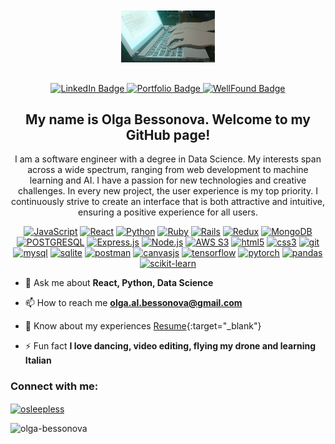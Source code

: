 <div id="header" align="center" style="margin-top: 10px;">
   <img src="assets/computer.gif" width="150" style="margin-bottom: 30px;"/>
 
  <div id="badges">
    <a target="_blank" href="https://www.linkedin.com/in/olgabessonova-/">
      <img src="https://img.shields.io/badge/LinkedIn-blue?style=for-the-badge&logo=linkedin&logoColor=white" alt="LinkedIn Badge"/>
    </a>
    <a target="_blank" href="https://olga-bessonova.github.io/portfolio/">
      <img src="https://img.shields.io/badge/portfolio-pink?style=for-the-badge&logo=Portfolio&logoColor=white" alt="Portfolio Badge"/>
    </a>
    <a target="_blank" href="https://wellfound.com/u/olgabessonova">
      <img src="https://img.shields.io/badge/wellfound-beige?style=for-the-badge&logo=AngelList&logoColor=black" alt="WellFound Badge"/>
    </a>
</div>

<!-- ### About Me -->
<h2>
My name is Olga Bessonova. Welcome to my GitHub page!

</h2>
<p style="align=center; margin-top: 10px; margin-bottom=20px;">
 I am a software engineer with a degree in Data Science. My interests span across a wide spectrum, ranging from web development to machine learning and AI. I have a passion for new technologies and creative challenges. In every new project, the user experience is my top priority. I continuously strive to create an interface that is both attractive and intuitive, ensuring a positive experience for all users.
</p>

<p align="center" margin-top="5px" margin-bottom="20px">
  <a href="https://developer.mozilla.org/en-US/docs/Web/JavaScript" target="_blank"><img src="https://img.shields.io/badge/javascript-%23323330.svg?style=for-the-badge&logo=javascript&logoColor=%23F7DF1E" alt="JavaScript" target="_blank"/></a>
  <a href="https://react.dev/" target="_blank"><img src="https://img.shields.io/badge/react-%2320232a.svg?style=for-the-badge&logo=react&logoColor=%2361DAFB" alt="React" /></a>
  <a href="https://www.python.org/" target="_blank"><img src="https://img.shields.io/badge/python-3670A0?style=for-the-badge&logo=python&logoColor=ffdd54" alt="Python" /></a>  
  <a href="https://www.ruby-lang.org/en/" target="_blank"><img src="https://img.shields.io/badge/ruby-%23CC342D.svg?style=for-the-badge&logo=ruby&logoColor=white" alt="Ruby" /></a>
  <a href="https://rubyonrails.org/" target="_blank"><img src="https://img.shields.io/badge/rails-%23CC0000.svg?style=for-the-badge&logo=ruby-on-rails&logoColor=white" alt="Rails" /></a>
  <a href="https://redux.js.org/" target="_blank"><img src="https://img.shields.io/badge/redux-%23593d88.svg?style=for-the-badge&logo=redux&logoColor=white" alt="Redux" /></a>
  <a href="https://www.mongodb.com/" target="_blank"><img src="https://img.shields.io/badge/MongoDB-%234ea94b.svg?style=for-the-badge&logo=mongodb&logoColor=white" alt="MongoDB" /></a>
  <a href="https://www.postgresql.org/" target="_blank"><img src="https://img.shields.io/badge/postgres-%23316192.svg?style=for-the-badge&logo=postgresql&logoColor=white" alt="POSTGRESQL" /></a>
  <a href="https://expressjs.com/" target="_blank"><img src="https://img.shields.io/badge/express.js-%23404d59.svg?style=for-the-badge&logo=express&logoColor=%2361DAFB" alt="Express.js" /></a>
  <a href="https://nodejs.org/en" target="_blank"><img src="https://img.shields.io/badge/node.js-6DA55F?style=for-the-badge&logo=node.js&logoColor=white" alt="Node.js" /></a>
  <a href="https://aws.amazon.com" target="_blank"><img src="https://img.shields.io/badge/AWS-%23FF9900.svg?style=for-the-badge&logo=amazon-aws&logoColor=white" alt="AWS S3" /></a>
  <a href="https://www.w3.org/html/" target="_blank"><img src="https://img.shields.io/badge/HTML-E34F26?logo=html5&logoColor=white&style=for-the-badge" alt="html5" /></a>
  <a href="https://www.w3.org/css/" target="_blank"><img src="https://img.shields.io/badge/CSS-E34F30?logo=css3&logoColor=white&style=for-the-badge" alt="css3" /></a>
  <a href="https://git-scm.com/" target="_blank"><img src="https://img.shields.io/badge/Git-3E2C00?logo=git&logoColor=white&style=for-the-badge" alt="git" /></a>
  <a href="https://www.mysql.com/" target="_blank"><img src="https://img.shields.io/badge/mysql-00758F?logo=mysql&logoColor=white&style=for-the-badge" alt="mysql" /></a>
  <a href="https://www.sqlite.org/" target="_blank"><img src="https://img.shields.io/badge/sqlite-0F80CC?logo=sqlite&logoColor=white&style=for-the-badge" alt="sqlite" /></a>
  <a href="https://www.postman.com/" target="_blank"><img src="https://img.shields.io/badge/postman-EF5825?logo=postman&logoColor=white&style=for-the-badge" alt="postman" /></a>
  <a href="https://canvasjs.com/" target="_blank"><img src="https://img.shields.io/badge/CANVASJS-2FA04F?logo=canvasjs&logoColor=white&style=for-the-badge" alt="canvasjs" /></a>
  <a href="https://www.tensorflow.org/" target="_blank"><img src="https://img.shields.io/badge/tensorflow-E34F00?logo=tensorflow&logoColor=white&style=for-the-badge" alt="tensorflow" /></a>
  <a href="https://pytorch.org/" target="_blank"><img src="https://img.shields.io/badge/Pytorch-EF5000?logo=pytorch&logoColor=white&style=for-the-badge" alt="pytorch" /></a>
  <a href="https://pandas.pydata.org/" target="_blank"><img src="https://img.shields.io/badge/pandas-110453?logo=pandas&logoColor=white&style=for-the-badge" alt="pandas" /></a>
  <a href="https://scikit-learn.org/" target="_blank"><img src="https://img.shields.io/badge/scikit-309BCE?logo=scikit-learn&logoColor=white&style=for-the-badge" alt="scikit-learn" /></a>
 
</p>

<div id="bullets" align="left">
<!-- - 👨‍💻 [Portfolio Site](https://olga-bessonova.github.io/portfolio/) -->

- 💬 Ask me about **React, Python, Data Science**

- 📫 How to reach me **olga.al.bessonova@gmail.com**

- 📄 Know about my experiences [Resume](https://olgabessonova.com/assets/CV_Olga_Bessonova.pdf){:target="_blank"}

- ⚡ Fun fact **I love dancing, video editing, flying my drone and learning Italian**
</div>

<!-- <h3 align="left">Languages and Tools:</h3>
<p align="left"> 

[![My Skills](https://skillicons.dev/icons?i=js,react,redux,python,pytorch,nodejs,mongodb,ruby,rails,git,html,css,aws,express,mysql,sqlite,postman,tensorflow)](https://skillicons.dev)
<a href="https://scikit-learn.org/" target="_blank" rel="noreferrer"> <img src="https://upload.wikimedia.org/wikipedia/commons/0/05/Scikit_learn_logo_small.svg" alt="scikit_learn" width="40" height="40"/> </a> 

<a href="https://pandas.pydata.org/" target="_blank" rel="noreferrer"> <img src="https://raw.githubusercontent.com/devicons/devicon/2ae2a900d2f041da66e950e4d48052658d850630/icons/pandas/pandas-original.svg" alt="pandas" width="40" height="40"/> </a> 
<a href="https://www.postgresql.org" target="_blank" rel="noreferrer"> <img src="https://raw.githubusercontent.com/devicons/devicon/master/icons/postgresql/postgresql-original-wordmark.svg" alt="postgresql" width="40" height="40"/> </a> 

<a href="https://canvasjs.com" target="_blank" rel="noreferrer"> <img src="https://raw.githubusercontent.com/Hardik0307/Hardik0307/master/assets/canvasjs-charts.svg" alt="canvasjs" width="40" height="40"/> </a> 

<img src="https://github.com/devicons/devicon/blob/master/icons/javascript/javascript-plain.svg" title="JavaScript" alt="JavaScript" width="40" height="40"/>&nbsp; -->


<!-- <a href="https://aws.amazon.com" target="_blank" rel="noreferrer"> <img src="https://raw.githubusercontent.com/devicons/devicon/master/icons/amazonwebservices/amazonwebservices-original-wordmark.svg" alt="aws" width="40" height="40"/> </a> 
<a href="https://canvasjs.com" target="_blank" rel="noreferrer"> <img src="https://raw.githubusercontent.com/Hardik0307/Hardik0307/master/assets/canvasjs-charts.svg" alt="canvasjs" width="40" height="40"/> </a> 
<a href="https://www.w3schools.com/css/" target="_blank" rel="noreferrer"> <img src="https://raw.githubusercontent.com/devicons/devicon/master/icons/css3/css3-original-wordmark.svg" alt="css3" width="40" height="40"/> </a> 
<a href="https://expressjs.com" target="_blank" rel="noreferrer"> <img src="https://raw.githubusercontent.com/devicons/devicon/master/icons/express/express-original-wordmark.svg" alt="express" width="40" height="40"/> </a> 
<a href="https://git-scm.com/" target="_blank" rel="noreferrer"> <img src="https://www.vectorlogo.zone/logos/git-scm/git-scm-icon.svg" alt="git" width="40" height="40"/> </a> 
<a href="https://www.w3.org/html/" target="_blank" rel="noreferrer"> <img src="https://raw.githubusercontent.com/devicons/devicon/master/icons/html5/html5-original-wordmark.svg" alt="html5" width="40" height="40"/> </a> 
<a href="https://developer.mozilla.org/en-US/docs/Web/JavaScript" target="_blank" rel="noreferrer"> <img src="https://raw.githubusercontent.com/devicons/devicon/master/icons/javascript/javascript-original.svg" alt="javascript" width="40" height="40"/> </a> 
<a href="https://www.mongodb.com/" target="_blank" rel="noreferrer"> <img src="https://raw.githubusercontent.com/devicons/devicon/master/icons/mongodb/mongodb-original-wordmark.svg" alt="mongodb" width="40" height="40"/> </a> 
<a href="https://www.mysql.com/" target="_blank" rel="noreferrer"> <img src="https://raw.githubusercontent.com/devicons/devicon/master/icons/mysql/mysql-original-wordmark.svg" alt="mysql" width="40" height="40"/> </a> 
<a href="https://nodejs.org" target="_blank" rel="noreferrer"> <img src="https://raw.githubusercontent.com/devicons/devicon/master/icons/nodejs/nodejs-original-wordmark.svg" alt="nodejs" width="40" height="40"/> </a> 
<a href="https://pandas.pydata.org/" target="_blank" rel="noreferrer"> <img src="https://raw.githubusercontent.com/devicons/devicon/2ae2a900d2f041da66e950e4d48052658d850630/icons/pandas/pandas-original.svg" alt="pandas" width="40" height="40"/> </a> <a href="https://www.postgresql.org" target="_blank" rel="noreferrer"> <img src="https://raw.githubusercontent.com/devicons/devicon/master/icons/postgresql/postgresql-original-wordmark.svg" alt="postgresql" width="40" height="40"/> </a> <a href="https://postman.com" target="_blank" rel="noreferrer"> <img src="https://www.vectorlogo.zone/logos/getpostman/getpostman-icon.svg" alt="postman" width="40" height="40"/> </a> 
<a href="https://www.python.org" target="_blank" rel="noreferrer"> <img src="https://raw.githubusercontent.com/devicons/devicon/master/icons/python/python-original.svg" alt="python" width="40" height="40"/> </a> 
<a href="https://pytorch.org/" target="_blank" rel="noreferrer"> <img src="https://www.vectorlogo.zone/logos/pytorch/pytorch-icon.svg" alt="pytorch" width="40" height="40"/> </a> 
<a href="https://rubyonrails.org" target="_blank" rel="noreferrer"> <img src="https://raw.githubusercontent.com/devicons/devicon/master/icons/rails/rails-original-wordmark.svg" alt="rails" width="40" height="40"/> </a> 
<a href="https://reactjs.org/" target="_blank" rel="noreferrer"> <img src="https://raw.githubusercontent.com/devicons/devicon/master/icons/react/react-original-wordmark.svg" alt="react" width="40" height="40"/> </a> 
<a href="https://redux.js.org" target="_blank" rel="noreferrer"> <img src="https://raw.githubusercontent.com/devicons/devicon/master/icons/redux/redux-original.svg" alt="redux" width="40" height="40"/> </a> <a href="https://www.ruby-lang.org/en/" target="_blank" rel="noreferrer"> <img src="https://raw.githubusercontent.com/devicons/devicon/master/icons/ruby/ruby-original.svg" alt="ruby" width="40" height="40"/> </a> 
<a href="https://scikit-learn.org/" target="_blank" rel="noreferrer"> <img src="https://upload.wikimedia.org/wikipedia/commons/0/05/Scikit_learn_logo_small.svg" alt="scikit_learn" width="40" height="40"/> </a> 
<a href="https://www.tensorflow.org" target="_blank" rel="noreferrer"> <img src="https://www.vectorlogo.zone/logos/tensorflow/tensorflow-icon.svg" alt="tensorflow" width="40" height="40"/> </a> -->
</p> 

<h3 align="left">Connect with me:</h3>
<p align="left">
<a href="https://www.leetcode.com/osleepless" target="_blank"><img align="center" src="https://raw.githubusercontent.com/rahuldkjain/github-profile-readme-generator/master/src/images/icons/Social/leet-code.svg" alt="osleepless" height="30" width="40" /></a>
</p>

<p><img align="left" src="https://github-readme-stats.vercel.app/api/top-langs?username=olga-bessonova&show_icons=true&locale=en&layout=compact" alt="olga-bessonova" /></p>

<!-- <p>&nbsp;<img align="center" src="https://github-readme-stats.vercel.app/api?username=olga-bessonova&show_icons=true&locale=en" alt="olga-bessonova" /></p>

<p><img align="center" src="https://github-readme-streak-stats.herokuapp.com/?user=olga-bessonova&" alt="olga-bessonova" /></p> -->
